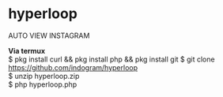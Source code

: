 # hyperloop
AUTO VIEW INSTAGRAM

<b>Via termux</b><br>
$ pkg install curl && pkg install php && pkg install git
$ git clone https://github.com/indogram/hyperloop<br>
$ unzip hyperloop.zip<br>
$ php hyperloop.php<br>

